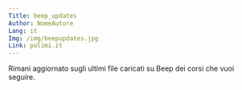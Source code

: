 ```yaml
---
Title: beep_updates
Author: NomeAutore
Lang: it
Img: /img/beepupdates.jpg
Link: polimi.it
---
```

Rimani aggiornato sugli ultimi file caricati su Beep dei corsi che vuoi seguire.
